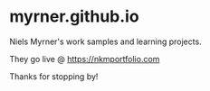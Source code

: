 # myrner.github.io

Niels Myrner's work samples and learning projects. 

They go live @ https://nkmportfolio.com

Thanks for stopping by!


